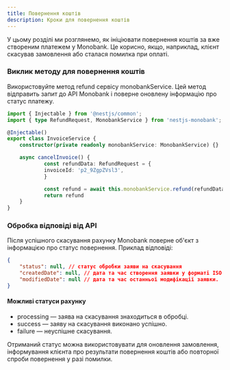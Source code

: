 ```yaml
---
title: Повернення коштів
description: Кроки для повернення коштів
---
```


У цьому розділі ми розглянемо, як ініціювати повернення коштів за вже створеним платежем у Monobank. Це корисно, якщо, наприклад, клієнт скасував замовлення або сталася помилка при оплаті.

<Steps />

### Виклик методу для повернення коштів

Використовуйте метод refund сервісу monobankService. Цей метод відправить запит до API Monobank і поверне оновлену інформацію про статус платежу.


```typescript
import { Injectable } from '@nestjs/common';
import { type RefundRequest, MonobankService } from 'nestjs-monobank';

@Injectable()
export class InvoiceService {
  	constructor(private readonly monobankService: MonobankService) {}

  	async cancelInvoice() {
    		const refundData: RefundRequest = {
			invoiceId: 'p2_9ZgpZVsl3',
    		}

    		const refund = await this.monobankService.refund(refundData)
    		return refund
  	}
}
```

### Обробка відповіді від API

Після успішного скасування рахунку Monobank поверне об'єкт з інформацією про статус повернення. Приклад відповіді:

```json
{
    "status": null, // cтатус обробки заяви на скасування
    "createdDate": null, // дата та час створення заявки у форматі ISO 8601.
    "modifiedDate": null // дата та час останньої модифікації заявки.
}
```

#### Можливі статуси рахунку

<ul class="my-6 ml-6 list-disc [&amp;>li]:mt-2">
    <li>processing — заява на скасування знаходиться в обробці.</li>
    <li>success — заяву на скасування виконано успішно.</li>
    <li>failure — неуспішне скасування.</li>
</ul>

Отриманий статус можна використовувати для оновлення замовлення, інформування клієнта про результати повернення коштів або повторної спроби повернення у разі помилки.

